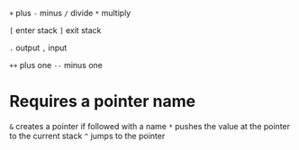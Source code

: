 `+` plus
`-` minus
`/` divide
`*` multiply

`[` enter stack
`]` exit stack

`.` output 
`,` input

`++` plus one
`--` minus one

# Requires a pointer name
`&` creates a pointer if followed with a name
`*` pushes the value at the pointer to the current stack
`^` jumps to the pointer

